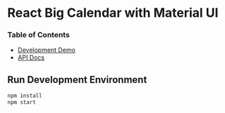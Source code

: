 # React Big Calendar with Material UI

### Table of Contents

- [Development Demo](https://spiffy-toffee-969fef.netlify.app/)
- [API Docs](https://ts-dev-api.glootie.ml/docs/)

## Run Development Environment

```bash
npm install
npm start
```

